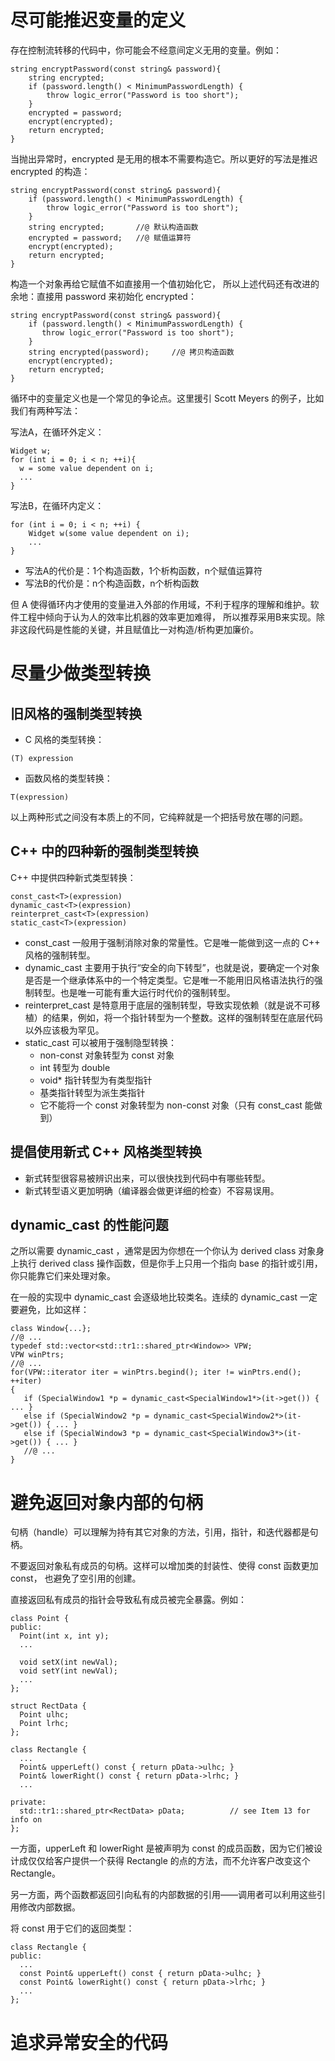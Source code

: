 # 尽可能推迟变量的定义

存在控制流转移的代码中，你可能会不经意间定义无用的变量。例如：

```
string encryptPassword(const string& password){
    string encrypted;
    if (password.length() < MinimumPasswordLength) {
        throw logic_error("Password is too short");
    }
    encrypted = password;
    encrypt(encrypted);
    return encrypted;
}
```

当抛出异常时，encrypted 是无用的根本不需要构造它。所以更好的写法是推迟 encrypted 的构造：

```
string encryptPassword(const string& password){
    if (password.length() < MinimumPasswordLength) {
        throw logic_error("Password is too short");
    }
    string encrypted;       //@ 默认构造函数
    encrypted = password;   //@ 赋值运算符
    encrypt(encrypted);
    return encrypted;
}
```

构造一个对象再给它赋值不如直接用一个值初始化它， 所以上述代码还有改进的余地：直接用 password 来初始化 encrypted：

```
string encryptPassword(const string& password){
    if (password.length() < MinimumPasswordLength) {
       throw logic_error("Password is too short");
    }
    string encrypted(password);     //@ 拷贝构造函数
    encrypt(encrypted);
    return encrypted;
}
```

循环中的变量定义也是一个常见的争论点。这里援引 Scott Meyers 的例子，比如我们有两种写法：

写法A，在循环外定义：

```
Widget w;
for (int i = 0; i < n; ++i){ 
  w = some value dependent on i;
  ...                           
}
```

写法B，在循环内定义：

```
for (int i = 0; i < n; ++i) {
    Widget w(some value dependent on i);
    ...
}
```

- 写法A的代价是：1个构造函数，1个析构函数，n个赋值运算符
- 写法B的代价是：n个构造函数，n个析构函数

但 A 使得循环内才使用的变量进入外部的作用域，不利于程序的理解和维护。软件工程中倾向于认为人的效率比机器的效率更加难得， 所以推荐采用B来实现。除非这段代码是性能的关键，并且赋值比一对构造/析构更加廉价。

# 尽量少做类型转换

## 旧风格的强制类型转换

- C 风格的类型转换：

```
(T) expression
```

- 函数风格的类型转换：

```
T(expression)
```

以上两种形式之间没有本质上的不同，它纯粹就是一个把括号放在哪的问题。

## C++ 中的四种新的强制类型转换

C++ 中提供四种新式类型转换：

```
const_cast<T>(expression)
dynamic_cast<T>(expression)
reinterpret_cast<T>(expression)
static_cast<T>(expression)
```

- const_cast 一般用于强制消除对象的常量性。它是唯一能做到这一点的 C++ 风格的强制转型。
- dynamic_cast 主要用于执行“安全的向下转型”，也就是说，要确定一个对象是否是一个继承体系中的一个特定类型。它是唯一不能用旧风格语法执行的强制转型。也是唯一可能有重大运行时代价的强制转型。
- reinterpret_cast 是特意用于底层的强制转型，导致实现依赖（就是说不可移植）的结果，例如，将一个指针转型为一个整数。这样的强制转型在底层代码以外应该极为罕见。
- static_cast 可以被用于强制隐型转换：
  - non-const 对象转型为 const 对象
  - int 转型为 double
  - void* 指针转型为有类型指针
  - 基类指针转型为派生类指针
  - 它不能将一个 const 对象转型为 non-const 对象（只有 const_cast 能做到）

## 提倡使用新式 C++ 风格类型转换

- 新式转型很容易被辨识出来，可以很快找到代码中有哪些转型。
- 新式转型语义更加明确（编译器会做更详细的检查）不容易误用。

## dynamic_cast 的性能问题

之所以需要 dynamic_cast ，通常是因为你想在一个你认为 derived class 对象身上执行 derived class 操作函数，但是你手上只用一个指向 base 的指针或引用，你只能靠它们来处理对象。

在一般的实现中 dynamic_cast 会逐级地比较类名。连续的 dynamic_cast 一定要避免，比如这样：

 ```
class Window{...};
//@ ...
typedef std::vector<std::tr1::shared_ptr<Window>> VPW;
VPW winPtrs;
//@ ...
for(VPW::iterator iter = winPtrs.begind(); iter != winPtrs.end(); ++iter)
{
	if (SpecialWindow1 *p = dynamic_cast<SpecialWindow1*>(it->get()) { ... }
	else if (SpecialWindow2 *p = dynamic_cast<SpecialWindow2*>(it->get()) { ... }
	else if (SpecialWindow3 *p = dynamic_cast<SpecialWindow3*>(it->get()) { ... }
	//@ ...
}
 ```

# 避免返回对象内部的句柄

句柄（handle）可以理解为持有其它对象的方法，引用，指针，和迭代器都是句柄。

不要返回对象私有成员的句柄。这样可以增加类的封装性、使得 const 函数更加 const， 也避免了空引用的创建。

直接返回私有成员的指针会导致私有成员被完全暴露。例如：

```
class Point {                    
public:
  Point(int x, int y);
  ...

  void setX(int newVal);
  void setY(int newVal);
  ...
};

struct RectData {                 
  Point ulhc;                     
  Point lrhc;                    
};

class Rectangle {
  ...
  Point& upperLeft() const { return pData->ulhc; }
  Point& lowerRight() const { return pData->lrhc; }
  ...
  
private:
  std::tr1::shared_ptr<RectData> pData;          // see Item 13 for info on
};  
```

一方面，upperLeft 和 lowerRight 是被声明为 const 的成员函数，因为它们被设计成仅仅给客户提供一个获得 Rectangle 的点的方法，而不允许客户改变这个 Rectangle。

另一方面，两个函数都返回引向私有的内部数据的引用——调用者可以利用这些引用修改内部数据。

将 const 用于它们的返回类型：

```
class Rectangle {
public:
  ...
  const Point& upperLeft() const { return pData->ulhc; }
  const Point& lowerRight() const { return pData->lrhc; }
  ...
};
```

# 追求异常安全的代码











